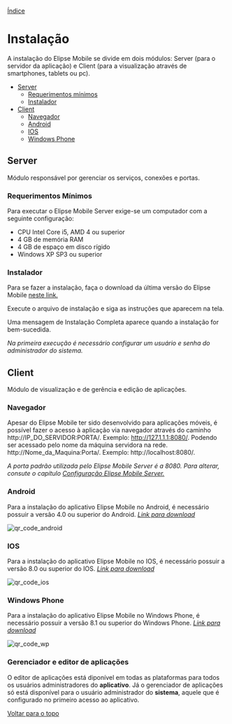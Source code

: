 [Índice](README.md#manual-elipse-mobile)

# Instalação

A instalação do Elipse Mobile se divide em dois módulos: Server (para o servidor da aplicação) e Client (para a visualização através de smartphones, tablets ou pc).

  - [Server](install.md#server)
    - [Requerimentos mínimos](install.md#requerimentos-mínimos)
    - [Instalador](install.md#instalador)
  - [Client](install.md#client)
    - [Navegador](install.md#navegador)
    - [Android](install.md#android)
    - [IOS](install.md#ios)
    - [Windows Phone](install.md#windows-phone)
    

## Server

Módulo responsável por gerenciar os serviços, conexões e portas.

### Requerimentos Mínimos
 
 Para executar o Elipse Mobile Server exige-se um computador com a seguinte configuração:

* CPU Intel Core i5, AMD 4 ou superior 
* 4 GB de memória RAM 
* 4 GB de espaço em disco rígido
* Windows XP SP3 ou superior

### Instalador
 
Para se fazer a instalação, faça o download da última versão do Elipse Mobile [neste link.](https://www.elipse.com.br/downloads/?cat=64&key=&language=ptbr)
 
Execute o arquivo de instalação e siga as instruções que aparecem na tela. 

Uma mensagem de Instalação Completa aparece quando a instalação for bem-sucedida.
 
 *Na primeira execução é necessário configurar um usuário e senha do administrador do sistema.*
 
  
## Client
 
Módulo de visualização e de gerência e edição de aplicações.
  
### Navegador

  Apesar do Elipse Mobile ter sido desenvolvido para aplicações móveis, é possível fazer o acesso à aplicação via navegador através do caminho http://IP_DO_SERVIDOR:PORTA/. Exemplo: http://127.1.1.1:8080/. Podendo ser acessado pelo nome da máquina servidora na rede. http://Nome_da_Maquina:Porta/. Exemplo: http://localhost:8080/.
  
  *A porta padrão utilizada pelo Elipse Mobile Server é a 8080. Para alterar, consute o capítulo [Configuração Elipse Mobile Server.](config_server.md#portas)*
  
### Android
   Para a instalação do aplicativo Elipse Mobile no Android, é necessário possuir a versão 4.0 ou superior do Android.
    *[Link para download](https://play.google.com/store/apps/details?id=com.elipse.mobile&hl=pt_BR)*
      
![qr_code_android](https://cloud.githubusercontent.com/assets/26389485/23900691/f0c0d2ec-0898-11e7-9ac8-86843378195e.png)
   
### IOS
  Para a instalação do aplicativo Elipse Mobile no IOS, é necessário possuir a versão 8.0 ou superior do IOS.
   *[Link para download](https://itunes.apple.com/br/app/elipse-mobile/id855194610?mt=8)*
   
![qr_code_ios](https://cloud.githubusercontent.com/assets/26389485/23900995/151a636e-089a-11e7-817f-a9d2684b7aa5.png)
  
### Windows Phone
  Para a instalação do aplicativo Elipse Mobile no Windows Phone, é necessário possuir a versão 8.1 ou superior do Windows Phone.
   *[Link para download](https://www.microsoft.com/pt-br/store/p/elipse-mobile/9wzdncrdh16c)*

![qr_code_wp](https://cloud.githubusercontent.com/assets/26389485/23900999/188d8986-089a-11e7-95c9-4b7bdbb491c6.png)

### Gerenciador e editor de aplicações
  O editor de aplicações está diponível em todas as plataformas para todos os usuários administradores do **aplicativo**. Já o gerenciador de aplicações só está disponível para o usuário administrador do **sistema**, aquele que é configurado no primeiro acesso ao aplicativo.

[Voltar para o topo](install.md)
